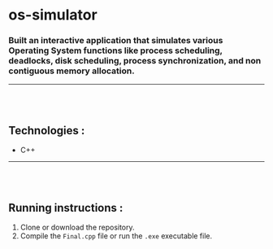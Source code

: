 # os-simulator
### Built an interactive application that simulates various Operating System functions like process scheduling, deadlocks, disk scheduling, process synchronization, and non contiguous memory allocation.
<hr />
<br />
<br />


## Technologies :
- C++

<hr /> 
<br />
<br />
 
 ## Running instructions : 
 1. Clone or download the repository. 
 2. Compile the ```Final.cpp``` file or run the ```.exe``` executable file.
